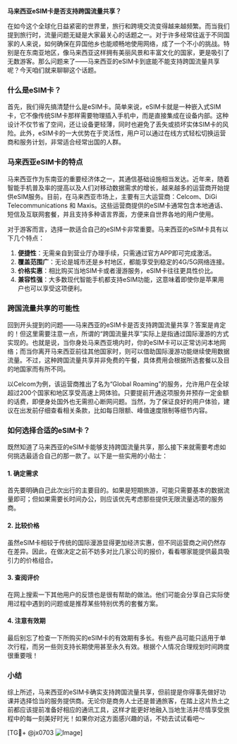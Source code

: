 **马来西亚eSIM卡是否支持跨国流量共享？**

在如今这个全球化日益紧密的世界里，旅行和跨境交流变得越来越频繁。而当我们提到旅行时，流量问题无疑是大家最关心的话题之一。对于许多经常往返于不同国家的人来说，如何确保在异国他乡也能顺畅地使用网络，成了一个不小的挑战。特别是在东南亚地区，像马来西亚这样拥有美丽风景和丰富文化的国家，更是吸引了无数游客。那么问题来了——马来西亚的eSIM卡到底能不能支持跨国流量共享呢？今天咱们就来聊聊这个话题。

### 什么是eSIM卡？

首先，我们得先搞清楚什么是eSIM卡。简单来说，eSIM卡就是一种嵌入式SIM卡，它不像传统SIM卡那样需要物理插入手机中，而是直接集成在设备内部。这种设计不仅节省了空间，还让设备更轻薄，同时也避免了丢失或损坏实体SIM卡的风险。此外，eSIM卡的一大优势在于灵活性，用户可以通过在线方式轻松切换运营商和服务计划，非常适合经常出国的人群。

### 马来西亚eSIM卡的特点

马来西亚作为东南亚的重要经济体之一，其通信基础设施相当发达。近年来，随着智能手机普及率的提高以及人们对移动数据需求的增长，越来越多的运营商开始提供eSIM服务。目前，在马来西亚市场上，主要有三大运营商：Celcom、DiGi Telecommunications 和 Maxis。这些运营商提供的eSIM卡通常包含本地通话、短信及互联网套餐，并且支持多种语言界面，方便来自世界各地的用户使用。

对于游客而言，选择一款适合自己的eSIM卡非常重要。马来西亚的eSIM卡具有以下几个特点：

1. **便捷性**：无需亲自到营业厅办理手续，只需通过官方APP即可完成激活。
2. **覆盖范围广**：无论是城市还是乡村地区，都能享受到稳定的4G/5G网络连接。
3. **价格实惠**：相比购买当地SIM卡或者漫游服务，eSIM卡往往更具性价比。
4. **兼容性强**：大多数现代智能手机都支持eSIM功能，这意味着即使你是苹果用户也可以享受这项便利。

### 跨国流量共享的可能性

回到开头提到的问题——马来西亚的eSIM卡是否支持跨国流量共享？答案是肯定的！但这里需要注意一点，所谓的“跨国流量共享”实际上是指通过国际漫游的方式实现的。也就是说，当你身处马来西亚境内时，你的eSIM卡可以正常访问本地网络；而当你离开马来西亚前往其他国家时，则可以借助国际漫游功能继续使用数据流量。不过，这种跨国流量共享并非免费的午餐，具体费用会根据所选套餐以及目的地国家而有所不同。

以Celcom为例，该运营商推出了名为“Global Roaming”的服务，允许用户在全球超过200个国家和地区享受高速上网体验。只要提前开通这项服务并预存一定金额的话费，即便身处国外也无需担心断网问题。当然，为了保证良好的用户体验，建议在出发前仔细查看相关条款，比如每日限额、峰值速度限制等细节内容。

### 如何选择合适的eSIM卡？

既然知道了马来西亚的eSIM卡能够支持跨国流量共享，那么接下来就需要考虑如何挑选最适合自己的那一款了。以下是一些实用的小贴士：

#### 1. 确定需求
首先要明确自己此次出行的主要目的。如果是短期旅游，可能只需要基本的数据流量即可；但如果需要长时间办公，则应该优先考虑那些提供无限流量选项的服务商。

#### 2. 比较价格
虽然eSIM卡相较于传统的国际漫游显得更加经济实惠，但不同运营商之间仍然存在差异。因此，在做决定之前不妨多对比几家公司的报价，看看哪家能提供最具吸引力的价格组合。

#### 3. 查阅评价
在网上搜索一下其他用户的反馈也是很有帮助的做法。他们可能会分享自己实际使用过程中遇到的问题或是推荐某些特别优秀的套餐方案。

#### 4. 注意有效期
最后别忘了检查一下所购买的eSIM卡的有效期有多长。有些产品可能只适用于单次行程，而另一些则支持长期使用甚至永久有效。根据个人情况合理规划时间跨度很重要哦！

### 小结

综上所述，马来西亚的eSIM卡确实支持跨国流量共享，但前提是你得事先做好功课并选择恰当的服务提供商。无论你是商务人士还是普通旅客，在踏上这片热土之前都应该提前准备好相应的通讯工具，这样才能更好地融入当地生活并尽情享受旅程中的每一刻美好时光！如果你对这方面感兴趣的话，不妨去试试看吧～

[TG💪+ @jx0703 ![Image](https://github.com/user-attachments/assets/dbca1d08-cadb-493c-b0ec-ad6f7a83f270)]